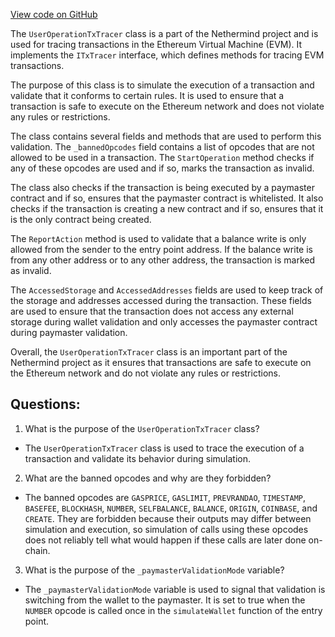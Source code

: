 [View code on GitHub](https://github.com/NethermindEth/nethermind/src/Nethermind/Nethermind.AccountAbstraction/Executor/UserOperationTracer.cs)

The `UserOperationTxTracer` class is a part of the Nethermind project and is used for tracing transactions in the Ethereum Virtual Machine (EVM). It implements the `ITxTracer` interface, which defines methods for tracing EVM transactions. 

The purpose of this class is to simulate the execution of a transaction and validate that it conforms to certain rules. It is used to ensure that a transaction is safe to execute on the Ethereum network and does not violate any rules or restrictions. 

The class contains several fields and methods that are used to perform this validation. The `_bannedOpcodes` field contains a list of opcodes that are not allowed to be used in a transaction. The `StartOperation` method checks if any of these opcodes are used and if so, marks the transaction as invalid. 

The class also checks if the transaction is being executed by a paymaster contract and if so, ensures that the paymaster contract is whitelisted. It also checks if the transaction is creating a new contract and if so, ensures that it is the only contract being created. 

The `ReportAction` method is used to validate that a balance write is only allowed from the sender to the entry point address. If the balance write is from any other address or to any other address, the transaction is marked as invalid. 

The `AccessedStorage` and `AccessedAddresses` fields are used to keep track of the storage and addresses accessed during the transaction. These fields are used to ensure that the transaction does not access any external storage during wallet validation and only accesses the paymaster contract during paymaster validation. 

Overall, the `UserOperationTxTracer` class is an important part of the Nethermind project as it ensures that transactions are safe to execute on the Ethereum network and do not violate any rules or restrictions.
## Questions: 
 1. What is the purpose of the `UserOperationTxTracer` class?
- The `UserOperationTxTracer` class is used to trace the execution of a transaction and validate its behavior during simulation.

2. What are the banned opcodes and why are they forbidden?
- The banned opcodes are `GASPRICE`, `GASLIMIT`, `PREVRANDAO`, `TIMESTAMP`, `BASEFEE`, `BLOCKHASH`, `NUMBER`, `SELFBALANCE`, `BALANCE`, `ORIGIN`, `COINBASE`, and `CREATE`. They are forbidden because their outputs may differ between simulation and execution, so simulation of calls using these opcodes does not reliably tell what would happen if these calls are later done on-chain.

3. What is the purpose of the `_paymasterValidationMode` variable?
- The `_paymasterValidationMode` variable is used to signal that validation is switching from the wallet to the paymaster. It is set to true when the `NUMBER` opcode is called once in the `simulateWallet` function of the entry point.